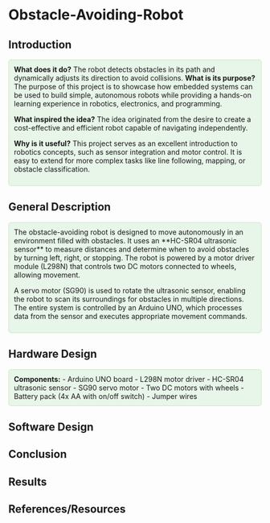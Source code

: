 # Obstacle-Avoiding-Robot

## Introduction
<div style="background-color: #e8f5e9; padding: 10px; border: 1px solid #c8e6c9; border-radius: 5px;"> <b>What does it do?</b> The robot detects obstacles in its path and dynamically adjusts its direction to avoid collisions.
<b>What is its purpose?</b>
The purpose of this project is to showcase how embedded systems can be used to build simple, autonomous robots while providing a hands-on learning experience in robotics, electronics, and programming.

<b>What inspired the idea?</b>
The idea originated from the desire to create a cost-effective and efficient robot capable of navigating independently.

<b>Why is it useful?</b>
This project serves as an excellent introduction to robotics concepts, such as sensor integration and motor control. It is easy to extend for more complex tasks like line following, mapping, or obstacle classification.

</div>

## General Description
<div style="background-color: #e8f5e9; padding: 10px; border: 1px solid #c8e6c9; border-radius: 5px;"> The obstacle-avoiding robot is designed to move autonomously in an environment filled with obstacles. It uses an **HC-SR04 ultrasonic sensor** to measure distances and determine when to avoid obstacles by turning left, right, or stopping.
The robot is powered by a motor driver module (L298N) that controls two DC motors connected to wheels, allowing movement.

A servo motor (SG90) is used to rotate the ultrasonic sensor, enabling the robot to scan its surroundings for obstacles in multiple directions. The entire system is controlled by an Arduino UNO, which processes data from the sensor and executes appropriate movement commands.

</div>

## Hardware Design
<div style="background-color: #e8f5e9; padding: 10px; border: 1px solid #c8e6c9; border-radius: 5px;"> <b>Components:</b> - Arduino UNO board - L298N motor driver - HC-SR04 ultrasonic sensor - SG90 servo motor - Two DC motors with wheels - Battery pack (4x AA with on/off switch) - Jumper wires
</div>

## Software Design

## Conclusion

## Results

## References/Resources
